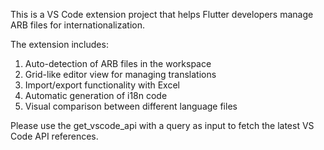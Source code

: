 <!-- Use this file to provide workspace-specific custom instructions to Copilot. For more details, visit https://code.visualstudio.com/docs/copilot/copilot-customization#_use-a-githubcopilotinstructionsmd-file -->

This is a VS Code extension project that helps Flutter developers manage ARB files for internationalization.

The extension includes:

1. Auto-detection of ARB files in the workspace
2. Grid-like editor view for managing translations
3. Import/export functionality with Excel
4. Automatic generation of i18n code
5. Visual comparison between different language files

Please use the get_vscode_api with a query as input to fetch the latest VS Code API references.
